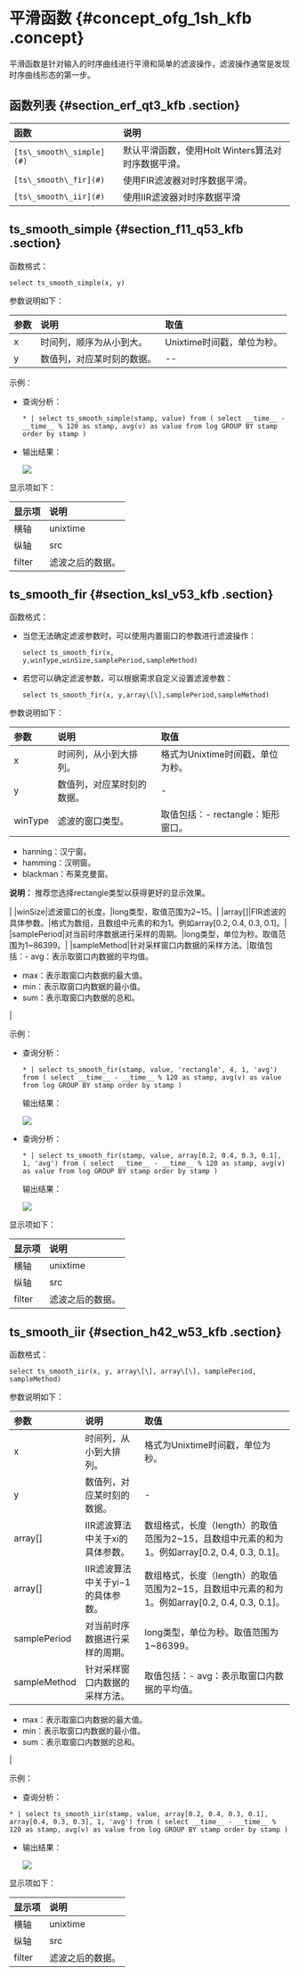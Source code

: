 # 平滑函数 {#concept_ofg_1sh_kfb .concept}

平滑函数是针对输入的时序曲线进行平滑和简单的滤波操作，滤波操作通常是发现时序曲线形态的第一步。

## 函数列表 {#section_erf_qt3_kfb .section}

|函数|说明|
|:-|:-|
|`[ts\_smooth\_simple](#)`|默认平滑函数，使用Holt Winters算法对时序数据平滑。|
|`[ts\_smooth\_fir](#)`|使用FIR滤波器对时序数据平滑。|
|`[ts\_smooth\_iir](#)`|使用IIR滤波器对时序数据平滑|

## ts\_smooth\_simple {#section_f11_q53_kfb .section}

函数格式：

```
select ts_smooth_simple(x, y)
```

参数说明如下：

|参数|说明|取值|
|:-|:-|:-|
|x|时间列，顺序为从小到大。|Unixtime时间戳，单位为秒。|
|y|数值列，对应某时刻的数据。|--|

示例：

-   查询分析：

    ```
    * | select ts_smooth_simple(stamp, value) from ( select __time__ - __time__ % 120 as stamp, avg(v) as value from log GROUP BY stamp order by stamp )
    ```

-   输出结果：

    ![](http://static-aliyun-doc.oss-cn-hangzhou.aliyuncs.com/assets/img/22661/154354510513521_zh-CN.png)


显示项如下：

|显示项|说明|
|:--|:-|
|横轴|unixtime|数据的时间戳，单位为秒。|
|纵轴|src|未滤波前的数据。|
|filter|滤波之后的数据。|

## ts\_smooth\_fir {#section_ksl_v53_kfb .section}

函数格式：

-   当您无法确定滤波参数时，可以使用内置窗口的参数进行滤波操作：

    ```
    select ts_smooth_fir(x, y,winType,winSize,samplePeriod,sampleMethod)
    ```

-   若您可以确定滤波参数，可以根据需求自定义设置滤波参数：

    ```
    select ts_smooth_fir(x, y,array\[\],samplePeriod,sampleMethod)
    ```


参数说明如下：

|参数|说明|取值|
|:-|:-|:-|
|x|时间列，从小到大排列。|格式为Unixtime时间戳，单位为秒。|
|y|数值列，对应某时刻的数据。|-|
|winType|滤波的窗口类型。|取值包括：-   rectangle：矩形窗口。
-   hanning：汉宁窗。
-   hamming：汉明窗。
-   blackman：布莱克曼窗。

**说明：** 推荐您选择rectangle类型以获得更好的显示效果。

|
|winSize|滤波窗口的长度。|long类型，取值范围为2~15。|
|array\[\]|FIR滤波的具体参数。|格式为数组，且数组中元素的和为1。例如array\[0.2, 0.4, 0.3, 0.1\]。|
|samplePeriod|对当前时序数据进行采样的周期。|long类型，单位为秒。取值范围为1~86399。|
|sampleMethod|针对采样窗口内数据的采样方法。|取值包括：-   avg：表示取窗口内数据的平均值。
-   max：表示取窗口内数据的最大值。
-   min：表示取窗口内数据的最小值。
-   sum：表示取窗口内数据的总和。

|

示例：

-   查询分析：

    ```
    * | select ts_smooth_fir(stamp, value, 'rectangle', 4, 1, 'avg') from ( select __time__ - __time__ % 120 as stamp, avg(v) as value from log GROUP BY stamp order by stamp ) 
    ```

    输出结果：

    ![](http://static-aliyun-doc.oss-cn-hangzhou.aliyuncs.com/assets/img/22661/154354510513522_zh-CN.png)

-   查询分析：

    ```
    * | select ts_smooth_fir(stamp, value, array[0.2, 0.4, 0.3, 0.1], 1, 'avg') from ( select __time__ - __time__ % 120 as stamp, avg(v) as value from log GROUP BY stamp order by stamp ) 
    ```

    输出结果：

    ![](http://static-aliyun-doc.oss-cn-hangzhou.aliyuncs.com/assets/img/22661/154354510513523_zh-CN.png)


显示项如下：

|显示项|说明|
|:--|:-|
|横轴|unixtime|数据的Unixtime时间戳，单位为秒。|
|纵轴|src|未滤波前的数据。|
|filter|滤波之后的数据。|

## ts\_smooth\_iir {#section_h42_w53_kfb .section}

函数格式：

```
select ts_smooth_iir(x, y, array\[\], array\[\], samplePeriod, sampleMethod) 
```

参数说明如下：

|参数|说明|取值|
|:-|:-|:-|
|x|时间列，从小到大排列。|格式为Unixtime时间戳，单位为秒。|
|y|数值列，对应某时刻的数据。|-|
|array\[\]|IIR滤波算法中关于xi的具体参数。|数组格式，长度（length）的取值范围为2~15，且数组中元素的和为1。例如array\[0.2, 0.4, 0.3, 0.1\]。|
|array\[\]|IIR滤波算法中关于yi−1的具体参数。|数组格式，长度（length）的取值范围为2~15，且数组中元素的和为1。例如array\[0.2, 0.4, 0.3, 0.1\]。|
|samplePeriod|对当前时序数据进行采样的周期。|long类型，单位为秒。取值范围为1~86399。|
|sampleMethod|针对采样窗口内数据的采样方法。|取值包括：-   avg：表示取窗口内数据的平均值。
-   max：表示取窗口内数据的最大值。
-   min：表示取窗口内数据的最小值。
-   sum：表示取窗口内数据的总和。

|

示例：

-   查询分析：

```
* | select ts_smooth_iir(stamp, value, array[0.2, 0.4, 0.3, 0.1], array[0.4, 0.3, 0.3], 1, 'avg') from ( select __time__ - __time__ % 120 as stamp, avg(v) as value from log GROUP BY stamp order by stamp )
```

-   输出结果：

    ![](http://static-aliyun-doc.oss-cn-hangzhou.aliyuncs.com/assets/img/22661/154354510613524_zh-CN.png)


显示项如下：

|显示项|说明|
|:--|:-|
|横轴|unixtime|数据的Unixtime时间戳，单位为秒。|
|纵轴|src|未滤波前的数据。|
|filter|滤波之后的数据。|

